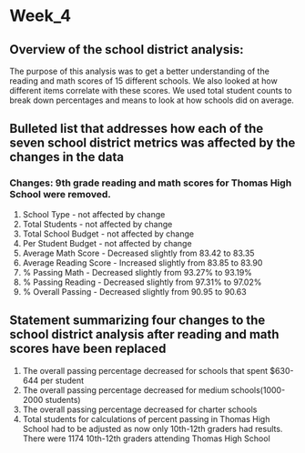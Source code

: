 # Week_4
## Overview of the school district analysis:
The purpose of this analysis was to get a better understanding of the reading and math scores of 15 different schools. We also looked at how different items correlate with these scores. We used total student counts to break down percentages and means to look at how schools did on average. 

## Bulleted list that addresses how each of the seven school district metrics was affected by the changes in the data
### Changes: 9th grade reading and math scores for Thomas High School were removed.
1. School Type - not affected by change
2. Total Students - not affected by change
3. Total School Budget - not affected by change
4. Per Student Budget - not affected by change
5. Average Math Score - Decreased slightly from 83.42 to 83.35
6. Average Reading Score - Increased slightly from 83.85 to 83.90
7. % Passing Math - Decreased slightly from 93.27% to 93.19%
8. % Passing Reading - Decreased slightly from 97.31% to 97.02%
9. % Overall Passing - Decreased slightly from 90.95 to 90.63

## Statement summarizing four changes to the school district analysis after reading and math scores have been replaced
1. The overall passing percentage decreased for schools that spent $630-644 per student
2. The overall passing percentage decreased for medium schools(1000-2000 students)
3. The overall passing percentage decreased for charter schools
4. Total students for calculations of percent passing in Thomas High School had to be adjusted as now only 10th-12th graders had results. There were 1174 10th-12th graders attending Thomas High School